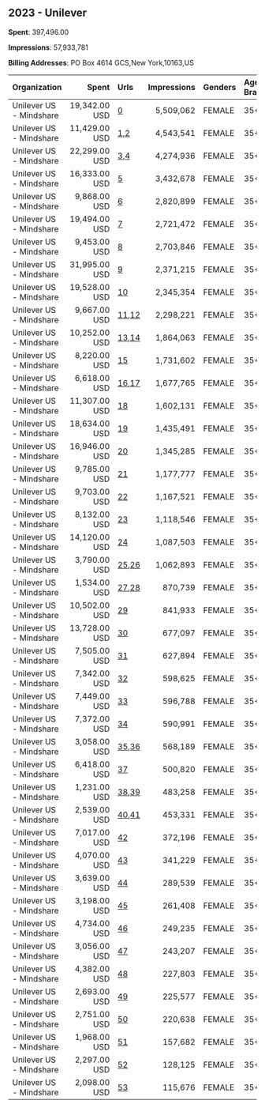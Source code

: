 ## 2023 - Unilever 
**Spent**: 397,496.00

**Impressions**: 57,933,781

**Billing Addresses**: PO Box 4614 GCS,New York,10163,US

|Organization|Spent|Urls|Impressions|Genders|Age Brackets|Country Codes|
|:---|---:|:---|---:|:---|:---|:---|
|Unilever US - Mindshare|19,342.00 USD|[0](https://www.snap.com/political-ads/asset/3aca9bddb98fc76823cb561e96f4c79bc799c6491146b950eb64a1e6e153e130?mediaType=mp4)|5,509,062|FEMALE|35+|united states|
|Unilever US - Mindshare|11,429.00 USD|[1](https://www.snap.com/political-ads/asset/4aebebae67c78dbf922058c5a2f2676d52053d378a90b3ee51439baf862439aa?mediaType=mp4),[2](https://www.snap.com/political-ads/asset/b65ee7728df92473c37f3462a83128d8e54bca085bb29b5573179b83f4264d62?mediaType=mp4)|4,543,541|FEMALE|35+|united states|
|Unilever US - Mindshare|22,299.00 USD|[3](https://www.snap.com/political-ads/asset/b0dc207bfc4f3893fcc71bce324d37fa801e90cdb0c019955623195fae95f5d1?mediaType=mp4),[4](https://www.snap.com/political-ads/asset/9a9e8488abf9a79142c88e801165b465e7ae8969e13a1399a4c88711e988e77c?mediaType=mp4)|4,274,936|FEMALE|35+|united states|
|Unilever US - Mindshare|16,333.00 USD|[5](https://www.snap.com/political-ads/asset/3aca9bddb98fc76823cb561e96f4c79bc799c6491146b950eb64a1e6e153e130?mediaType=mp4)|3,432,678|FEMALE|35+|united states|
|Unilever US - Mindshare|9,868.00 USD|[6](https://www.snap.com/political-ads/asset/1762a68eca43e1061ca84d1607217904ea00bd5227b3b8e688aee9368df2a295?mediaType=mp4)|2,820,899|FEMALE|35+|united states|
|Unilever US - Mindshare|19,494.00 USD|[7](https://www.snap.com/political-ads/asset/3aca9bddb98fc76823cb561e96f4c79bc799c6491146b950eb64a1e6e153e130?mediaType=mp4)|2,721,472|FEMALE|35+|united states|
|Unilever US - Mindshare|9,453.00 USD|[8](https://www.snap.com/political-ads/asset/7ba3b33c741be893e18834b6d11108da3b7a5a88327f7894c17a9a92ef452c6d?mediaType=mp4)|2,703,846|FEMALE|35+|united states|
|Unilever US - Mindshare|31,995.00 USD|[9](https://www.snap.com/political-ads/asset/f4eda074c6d5c8df94bccd91ec6dca21aa14893b79710b3592a51bfe6a8ee610?mediaType=mp4)|2,371,215|FEMALE|35+|united states|
|Unilever US - Mindshare|19,528.00 USD|[10](https://www.snap.com/political-ads/asset/3aca9bddb98fc76823cb561e96f4c79bc799c6491146b950eb64a1e6e153e130?mediaType=mp4)|2,345,354|FEMALE|35+|united states|
|Unilever US - Mindshare|9,667.00 USD|[11](https://www.snap.com/political-ads/asset/7a1c86f7c5abe66eff929ba56feb96c4fd4b884cac34f4dc570bf9728fbc5c0b?mediaType=mp4),[12](https://www.snap.com/political-ads/asset/efae9f2675f80fc60df078fe2c6eedcc7438f83dae512ec65cb9de987d79ede1?mediaType=mp4)|2,298,221|FEMALE|35+|united states|
|Unilever US - Mindshare|10,252.00 USD|[13](https://www.snap.com/political-ads/asset/f95b87ec25a290197d70aeb2fa6ec0c65b4c4f01a2fb2353ecf8a149145962ee?mediaType=mp4),[14](https://www.snap.com/political-ads/asset/5fede18acd2546b4f7e8b35033827555e96ef2ebb3d82f17643517d5d5c700d2?mediaType=mp4)|1,864,063|FEMALE|35+|united states|
|Unilever US - Mindshare|8,220.00 USD|[15](https://www.snap.com/political-ads/asset/0708bab4517f31ce2e37c858c918af5ca23d6ad194e4a34790152b964215fac1?mediaType=mp4)|1,731,602|FEMALE|35+|united states|
|Unilever US - Mindshare|6,618.00 USD|[16](https://www.snap.com/political-ads/asset/275543d8331b02d43550320bdeb333565baa670cf2124db421d1421beb377c21?mediaType=mp4),[17](https://www.snap.com/political-ads/asset/73ebb7cad30206a2a58000e5edd25e5074485cecdf2cb7cacba65fe817e7bc19?mediaType=mp4)|1,677,765|FEMALE|35+|united states|
|Unilever US - Mindshare|11,307.00 USD|[18](https://www.snap.com/political-ads/asset/07aed96ccd3d79fae089d9084d7b8a3d0db4f1dc1e12a18fa4207d295325584e?mediaType=mp4)|1,602,131|FEMALE|35+|united states|
|Unilever US - Mindshare|18,634.00 USD|[19](https://www.snap.com/political-ads/asset/b8ef3420cf1b8c4079f63330ebb8628df7ced9822659f24e5474731869f09097?mediaType=mp4)|1,435,491|FEMALE|35+|united states|
|Unilever US - Mindshare|16,946.00 USD|[20](https://www.snap.com/political-ads/asset/3aca9bddb98fc76823cb561e96f4c79bc799c6491146b950eb64a1e6e153e130?mediaType=mp4)|1,345,285|FEMALE|35+|united states|
|Unilever US - Mindshare|9,785.00 USD|[21](https://www.snap.com/political-ads/asset/61baaebc90daa3f28c1bab24479f35c739ed182a27350bf068d5c468755071c4?mediaType=mp4)|1,177,777|FEMALE|35+|united states|
|Unilever US - Mindshare|9,703.00 USD|[22](https://www.snap.com/political-ads/asset/77bda0d7880d8124bec3b66c0164fa42ed5a61e49d2917ea962e83fde866e439?mediaType=mp4)|1,167,521|FEMALE|35+|united states|
|Unilever US - Mindshare|8,132.00 USD|[23](https://www.snap.com/political-ads/asset/2b88afaace52096838c11302331b4692d97450a10cb96bd95f080d1bddb492e3?mediaType=mp4)|1,118,546|FEMALE|35+|united states|
|Unilever US - Mindshare|14,120.00 USD|[24](https://www.snap.com/political-ads/asset/b872fdb7006756458abf095b9fe62c0d1b52121409b0d40d26fb4adec173f036?mediaType=mp4)|1,087,503|FEMALE|35+|united states|
|Unilever US - Mindshare|3,790.00 USD|[25](https://www.snap.com/political-ads/asset/bc0eabce0c6d4a948e376b3fdc58240639ab962c9f925a7d0a20cc64a30840b7?mediaType=mp4),[26](https://www.snap.com/political-ads/asset/aa7f77001e20d23ccb23f4da21de1fca4dddd6a9c7603775ff8eab9a28735f71?mediaType=mp4)|1,062,893|FEMALE|35+|united states|
|Unilever US - Mindshare|1,534.00 USD|[27](https://www.snap.com/political-ads/asset/99960c05e4f82858a55b4bdb5a26683858fad4ef6c9c165624957391d779db82?mediaType=mp4),[28](https://www.snap.com/political-ads/asset/b762dc642725acafa48606d3a5fefd11f0ec0d7650b7a35d9c916f94f6c1e19e?mediaType=mp4)|870,739|FEMALE|35+|united states|
|Unilever US - Mindshare|10,502.00 USD|[29](https://www.snap.com/political-ads/asset/84a46eef7b9425a063020af95b77b929be1864ac574619278ff8787669cd0177?mediaType=mp4)|841,933|FEMALE|35+|united states|
|Unilever US - Mindshare|13,728.00 USD|[30](https://www.snap.com/political-ads/asset/77c9d557196cf35f059348d24d6a8424ae0f26bd235e35465b825a7b820bd1a3?mediaType=mp4)|677,097|FEMALE|35+|united states|
|Unilever US - Mindshare|7,505.00 USD|[31](https://www.snap.com/political-ads/asset/3aca9bddb98fc76823cb561e96f4c79bc799c6491146b950eb64a1e6e153e130?mediaType=mp4)|627,894|FEMALE|35+|united states|
|Unilever US - Mindshare|7,342.00 USD|[32](https://www.snap.com/political-ads/asset/3aca9bddb98fc76823cb561e96f4c79bc799c6491146b950eb64a1e6e153e130?mediaType=mp4)|598,625|FEMALE|35+|united states|
|Unilever US - Mindshare|7,449.00 USD|[33](https://www.snap.com/political-ads/asset/3aca9bddb98fc76823cb561e96f4c79bc799c6491146b950eb64a1e6e153e130?mediaType=mp4)|596,788|FEMALE|35+|united states|
|Unilever US - Mindshare|7,372.00 USD|[34](https://www.snap.com/political-ads/asset/3aca9bddb98fc76823cb561e96f4c79bc799c6491146b950eb64a1e6e153e130?mediaType=mp4)|590,991|FEMALE|35+|united states|
|Unilever US - Mindshare|3,058.00 USD|[35](https://www.snap.com/political-ads/asset/8cf3ac3dd41dfc709089158f2d6136273fbd9037ad10a1b4f7bb293b3c19d1ce?mediaType=mp4),[36](https://www.snap.com/political-ads/asset/61d854b0d050f6a71665b0e92013d0f6935ed3fdf1b4533e503be153533cb910?mediaType=mp4)|568,189|FEMALE|35+|united states|
|Unilever US - Mindshare|6,418.00 USD|[37](https://www.snap.com/political-ads/asset/31d92998ebc831321fdcbd7a3cfcd4b0804d39817008d242d075235171e7686f?mediaType=mp4)|500,820|FEMALE|35+|united states|
|Unilever US - Mindshare|1,231.00 USD|[38](https://www.snap.com/political-ads/asset/10ef70850fc3a943c18d2526bcb8efff97c47a5e90b424a6264037069171058d?mediaType=mp4),[39](https://www.snap.com/political-ads/asset/0fc811ee8c7f6d499506592dcdd74a0eb6db54c339f839332f679dbc786cefc5?mediaType=mp4)|483,258|FEMALE|35+|united states|
|Unilever US - Mindshare|2,539.00 USD|[40](https://www.snap.com/political-ads/asset/4b2a2e7a87e41056e62ea1033e6d2f76052822c4dfbd787a840b67a5e657b4d1?mediaType=mp4),[41](https://www.snap.com/political-ads/asset/5beca9e5acf605754c7cecf2efcbcbd746e2b07523a89f2d6cb6ade599a19dd0?mediaType=mp4)|453,331|FEMALE|35+|united states|
|Unilever US - Mindshare|7,017.00 USD|[42](https://www.snap.com/political-ads/asset/3aca9bddb98fc76823cb561e96f4c79bc799c6491146b950eb64a1e6e153e130?mediaType=mp4)|372,196|FEMALE|35+|united states|
|Unilever US - Mindshare|4,070.00 USD|[43](https://www.snap.com/political-ads/asset/34976c8cfa5613e2c6554254c45e6ce2a28cf362e3947e195e0c913ee0aaa5d5?mediaType=mp4)|341,229|FEMALE|35+|united states|
|Unilever US - Mindshare|3,639.00 USD|[44](https://www.snap.com/political-ads/asset/7df6a198db12084c667ddd3834a8d5f6b48561cb088d7ea413a6e9cc1fb50292?mediaType=mp4)|289,539|FEMALE|35+|united states|
|Unilever US - Mindshare|3,198.00 USD|[45](https://www.snap.com/political-ads/asset/f730034abf4464ea5213ec43a716c40cf999b5253494698b5df7e21271aa2534?mediaType=mp4)|261,408|FEMALE|35+|united states|
|Unilever US - Mindshare|4,734.00 USD|[46](https://www.snap.com/political-ads/asset/b053d8fa46795773c9a72b07fb127ace811b34ddb3c4892a280e18d33efe58b3?mediaType=mp4)|249,235|FEMALE|35+|united states|
|Unilever US - Mindshare|3,056.00 USD|[47](https://www.snap.com/political-ads/asset/e9c1ad6be75b2a321295ae1fa796d5c4d39666690a3445828b44d04cc9cca495?mediaType=mp4)|243,207|FEMALE|35+|united states|
|Unilever US - Mindshare|4,382.00 USD|[48](https://www.snap.com/political-ads/asset/3baae4de443ca2eeb07755084b884d90ef8f10c3b2c4a0ee2ac4f12877d125e7?mediaType=mp4)|227,803|FEMALE|35+|united states|
|Unilever US - Mindshare|2,693.00 USD|[49](https://www.snap.com/political-ads/asset/116840d05daf8d0cbf10c99ee35c9f6f6843b5175b6eeb41f575a3b079dacaa0?mediaType=mp4)|225,577|FEMALE|35+|united states|
|Unilever US - Mindshare|2,751.00 USD|[50](https://www.snap.com/political-ads/asset/35e16e8bb86c5a770bce0c061638911a0167a81cfd22cdc62e9a99b40dbc0273?mediaType=mp4)|220,638|FEMALE|35+|united states|
|Unilever US - Mindshare|1,968.00 USD|[51](https://www.snap.com/political-ads/asset/d294c317eb0a8e710611978ebf648e577712184ac93832c59000f531904b6921?mediaType=mp4)|157,682|FEMALE|35+|united states|
|Unilever US - Mindshare|2,297.00 USD|[52](https://www.snap.com/political-ads/asset/69bd6166245bf2850670150cf3173d3431f6a88ac272d7599ee4597e23696826?mediaType=mp4)|128,125|FEMALE|35+|united states|
|Unilever US - Mindshare|2,098.00 USD|[53](https://www.snap.com/political-ads/asset/fdba2346667287151918cec216c4ea862aa1f52c36c8d1ac1bb9a15cd3f06f04?mediaType=mp4)|115,676|FEMALE|35+|united states|
